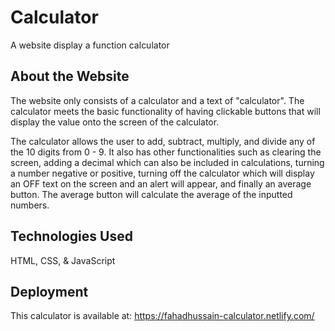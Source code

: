 # Calculator

A website display a function calculator

## About the Website 

The website only consists of a calculator and a text of "calculator". The calculator meets the basic functionality of having clickable buttons that will display the value onto the screen of the calculator.

The calculator allows the user to add, subtract, multiply, and divide any of the 10 digits from 0 - 9. It also has other functionalities such as clearing the screen, adding a decimal which can also be included in calculations, turning a number negative or positive, turning off the calculator which will display an OFF text on the screen and an alert will appear, and finally an average button. The average button will calculate the average of the inputted numbers. 

## Technologies Used

HTML, CSS, & JavaScript

## Deployment 

This calculator is available at: https://fahadhussain-calculator.netlify.com/

